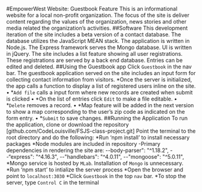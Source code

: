 #EmpowerWest Website: Guestbook Feature
This is an informational website for a local non-profit organization.
The focus of the site is deliver content regarding the values of the organization, news stories and other media related the organization’s activities.
##Software
This development iteration of the site includes a beta version of a contact database. The database utilizes the JavaScript MEAN stack.  The application is written in Node.js. The Express framework serves the Mongo database. UI is written in jQuery.
The site includes a list feature showing all user registrations. These registrations are served by a back end database. Entries can be edited and deleted.
##Using the Guestbook app
Click `Guestbook` in the nav bar. The guestbook application served on the site includes an input form for collecting contact information from visitors. 
*Once the server is initialized, the app calls a function to display a list of registered users inline on the site. 
•	*`Add file` calls a input form where new records are created when submit is clicked
•	*On the list of entries click `Edit` to make a file editable.
•	*`Delete` removes a record.
•	*Map feature will be added in the next version to show a map corresponding to the user’s zip code as indicated on the form entry.
•	*`Submit` to save changes.
##Running the Application
To run the application, clone or download the repository [github.com/CodeLouisville/FSJS-class-project.git] 
Point the terminal to the root directory and do the following:
*Run ‘npm install’ to install necessary packages
*Node modules are included in repository
-Primary dependencies in rendering the site are:
--body-parser": "^1.18.2",
--“express": "^4.16.3",
--"handlebars": "^4.0.11",
--"mongoose": "^5.0.11",
*Mongo service is hosted by `MLab`. Installation of `Mongo` is unnecessary.
*Run ‘npm start’ to intialize the server process
*Open the browser and point to `localhost:3030`
*Click `Guestbook` in the top `nav` bar.
*To stop the server, type `Control C` in the terminal
